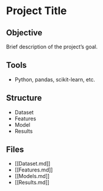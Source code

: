 # Project Title

## Objective
Brief description of the project’s goal.

## Tools
- Python, pandas, scikit-learn, etc.

## Structure
- Dataset
- Features
- Model
- Results

## Files
- [[Dataset.md]]
- [[Features.md]]
- [[Models.md]]
- [[Results.md]]
